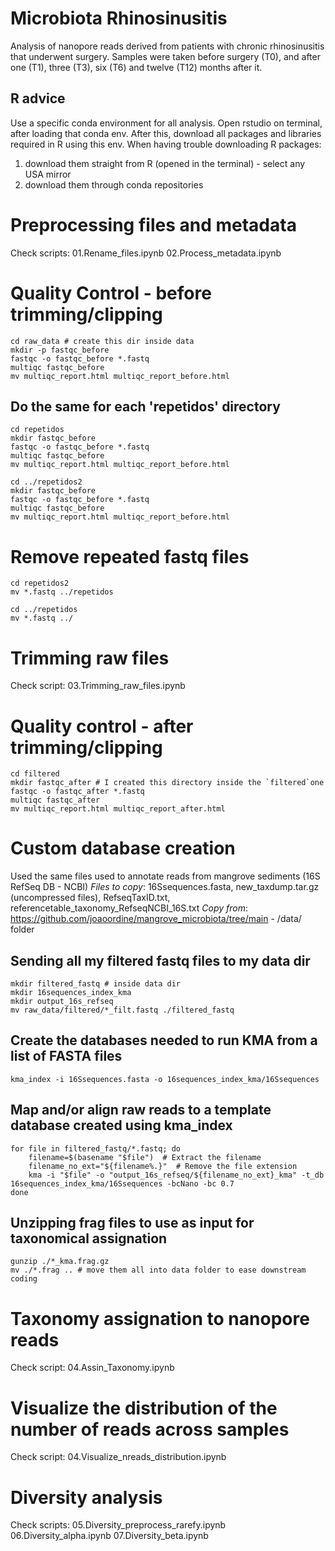 # Microbiota Rhinosinusitis
Analysis of nanopore reads derived from patients with chronic rhinosinusitis that underwent surgery. Samples were taken before surgery (T0), and after one (T1), three (T3), six (T6) and twelve (T12) months after it. 

## R advice
Use a specific conda environment for all analysis. Open rstudio on terminal, after loading that conda env. After this, download all packages and libraries required in R using this env. 
When having trouble downloading R packages:
1. download them straight from R (opened in the terminal) - select any USA mirror
2. download them through conda repositories

# Preprocessing files and metadata 
Check scripts: 
01.Rename_files.ipynb
02.Process_metadata.ipynb

# Quality Control - before trimming/clipping
```
cd raw_data # create this dir inside data
mkdir -p fastqc_before
fastqc -o fastqc_before *.fastq
multiqc fastqc_before
mv multiqc_report.html multiqc_report_before.html
```

## Do the same for each 'repetidos' directory 
```
cd repetidos
mkdir fastqc_before
fastqc -o fastqc_before *.fastq
multiqc fastqc_before
mv multiqc_report.html multiqc_report_before.html
```
```
cd ../repetidos2
mkdir fastqc_before
fastqc -o fastqc_before *.fastq
multiqc fastqc_before
mv multiqc_report.html multiqc_report_before.html
```

# Remove repeated fastq files
```
cd repetidos2
mv *.fastq ../repetidos
```
```
cd ../repetidos
mv *.fastq ../
```

# Trimming raw files
Check script: 03.Trimming_raw_files.ipynb

# Quality control - after trimming/clipping
```
cd filtered
mkdir fastqc_after # I created this directory inside the `filtered`one 
fastqc -o fastqc_after *.fastq
multiqc fastqc_after
mv multiqc_report.html multiqc_report_after.html
```
# Custom database creation
Used the same files used to annotate reads from mangrove sediments (16S RefSeq DB - NCBI)
*Files to copy*: 16Ssequences.fasta, new_taxdump.tar.gz (uncompressed files), RefseqTaxID.txt, referencetable_taxonomy_RefseqNCBI_16S.txt
*Copy from*: https://github.com/joaoordine/mangrove_microbiota/tree/main - /data/ folder

## Sending all my filtered fastq files to my data dir
```
mkdir filtered_fastq # inside data dir
mkdir 16sequences_index_kma
mkdir output_16s_refseq
mv raw_data/filtered/*_filt.fastq ./filtered_fastq
```

## Create the databases needed to run KMA from a list of FASTA files
```
kma_index -i 16Ssequences.fasta -o 16sequences_index_kma/16Ssequences 
```

## Map and/or align raw reads to a template database created using kma_index
```
for file in filtered_fastq/*.fastq; do
    filename=$(basename "$file")  # Extract the filename
    filename_no_ext="${filename%.}"  # Remove the file extension
    kma -i "$file" -o "output_16s_refseq/${filename_no_ext}_kma" -t_db 16sequences_index_kma/16Ssequences -bcNano -bc 0.7
done 
```

## Unzipping frag files to use as input for taxonomical assignation 
```
gunzip ./*_kma.frag.gz 
mv ./*.frag .. # move them all into data folder to ease downstream coding
```

# Taxonomy assignation to nanopore reads
Check script: 04.Assin_Taxonomy.ipynb

# Visualize the distribution of the number of reads across samples
Check script: 04.Visualize_nreads_distribution.ipynb

# Diversity analysis
Check scripts:
05.Diversity_preprocess_rarefy.ipynb
06.Diversity_alpha.ipynb
07.Diversity_beta.ipynb



























